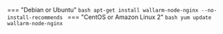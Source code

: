 === "Debian or Ubuntu"
    ```bash
    apt-get install wallarm-node-nginx --no-install-recommends
    ```
=== "CentOS or Amazon Linux 2"
    ```bash
    yum update wallarm-node-nginx
    ```
